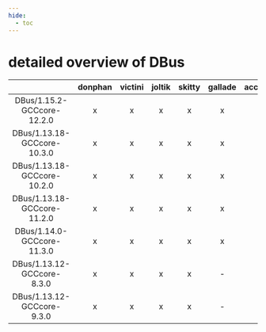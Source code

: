 ```yaml
---
hide:
  - toc
---
```


detailed overview of DBus
=========================

| |donphan|victini|joltik|skitty|gallade|accelgor|swalot|doduo|
| :---: | :---: | :---: | :---: | :---: | :---: | :---: | :---: | :---: |
|DBus/1.15.2-GCCcore-12.2.0|x|x|x|x|x|x|x|x|
|DBus/1.13.18-GCCcore-10.3.0|x|x|x|x|x|x|x|x|
|DBus/1.13.18-GCCcore-10.2.0|x|x|x|x|x|x|x|x|
|DBus/1.13.18-GCCcore-11.2.0|x|x|x|x|x|x|x|x|
|DBus/1.14.0-GCCcore-11.3.0|x|x|x|x|x|x|x|x|
|DBus/1.13.12-GCCcore-8.3.0|x|x|x|x|-|x|x|x|
|DBus/1.13.12-GCCcore-9.3.0|x|x|x|x|-|-|x|x|
